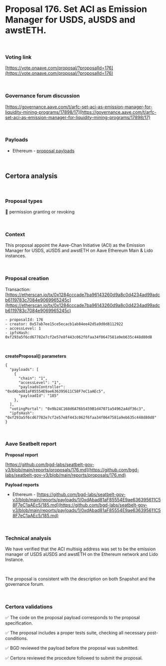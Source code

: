 # Proposal 176. Set ACI as Emission Manager for USDS, aUSDS and awstETH.

<br>

### Voting link

[https://vote.onaave.com/proposal/?proposalId=176](https://vote.onaave.com/proposal/?proposalId=176)

<br>

### Governance forum discussion

[https://governance.aave.com/t/arfc-set-aci-as-emission-manager-for-liquidity-mining-programs/17898/17](https://governance.aave.com/t/arfc-set-aci-as-emission-manager-for-liquidity-mining-programs/17898/17)

<br>

### Payloads

* Ethereum - [proposal payloads](hhttps://etherscan.io/address/0x08afCCeDD33E41b5Dec14620ea323f9BEEec4091#code#F1#L29)

<br>

## Certora analysis

<br>

### Proposal types

:handshake: permission granting or revoking

<br>

### Context

This proposal appoint the Aave-Chan Initiative (ACI) as the Emission Manager for USDS, aUSDS and awstETH on Aave Ethereum Main & Lido instances.

<br>

### Proposal creation

Transaction: [https://etherscan.io/tx/0x1284cccade7ba96143260d9a8c0d4234ad99adcb6119783c7084e9069965245c](https://etherscan.io/tx/0x1284cccade7ba96143260d9a8c0d4234ad99adcb6119783c7084e9069965245c)

```
- proposalId: 176
- creator: 0x57ab7ee15ce5ecacb1ab84ee42d5a9d0d8112922
- accessLevel: 1
- ipfsHash: 0xf293a5f6cd67782e7cf2e57e8f443c062f6faa34f0647581a9eb635c448d80d8
```

<br>

**createProposal() parameters**

```
{
  "payloads": [ 
    { 
      "chain": "1", 
      "accessLevel": "1", 
      "payloadsController": "0xdAbad81aF85554E9ae636395611C58F7eC1aAEc5", 
      "payloadId": "185" 
    }, 
  ], 
  "votingPortal": "0x9b24C168d6A76b5459B1d47071a54962a4df36c3", 
  "ipfsHash": "0xf293a5f6cd67782e7cf2e57e8f443c062f6faa34f0647581a9eb635c448d80d8" 
}
```

<br>

### Aave Seatbelt report

**Proposal report**

[https://github.com/bgd-labs/seatbelt-gov-v3/blob/main/reports/proposals/176.md](https://github.com/bgd-labs/seatbelt-gov-v3/blob/main/reports/proposals/176.md)

**Payload reports**

* Ethereum - [https://github.com/bgd-labs/seatbelt-gov-v3/blob/main/reports/payloads/1/0xdAbad81aF85554E9ae636395611C58F7eC1aAEc5/185.md](https://github.com/bgd-labs/seatbelt-gov-v3/blob/main/reports/payloads/1/0xdAbad81aF85554E9ae636395611C58F7eC1aAEc5/185.md)

<br>

### Technical analysis

We have verified that the ACI multisig address was set to be the emission manager of USDS aUSDS and awstETH on the Ethereum network and Lido Instance.

<br>

The proposal is consistent with the description on both Snapshot and the governance forum.

<br>

### Certora validations

:white_check_mark: The code on the proposal payload corresponds to the proposal specification.

:white_check_mark: The proposal includes a proper tests suite, checking all necessary post-conditions.

:white_check_mark: BGD reviewed the payload before the proposal was submitted.

:white_check_mark: Certora reviewed the procedure followed to submit the proposal.


